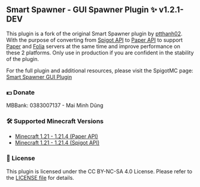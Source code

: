 ## Smart Spawner - GUI Spawner Plugin ✨ v1.2.1-DEV
This plugin is a fork of the original Smart Spawner plugin by [ptthanh02](https://github.com/ptthanh02). With the purpose of converting from [Spigot API](https://hub.spigotmc.org/javadocs/spigot/) to [Paper API](https://jd.papermc.io/paper/1.21.3/) to support [Paper](https://github.com/PaperMC/Paper) and [Folia](https://github.com/PaperMC/Folia) servers at the same time and improve performance on these 2 platforms. Only use in production if you are confident in the stability of the plugin.

For the full plugin and additional resources, please visit the SpigotMC page: [Smart Spawner GUI Plugin](https://www.spigotmc.org/resources/smart-spawner-gui-spawner-plugin%E2%9C%A8-1-21-1-21-3-%EF%B8%8F.120743/)

### 💵 Donate
MBBank: 0383007137 - Mai Minh Dũng

### 🛠️ Supported Minecraft Versions
- [Minecraft 1.21 - 1.21.4 (Paper API)](https://github.com/maiminhdung/Smart-Spawner-Plugin/tree/beta)
- [Minecraft 1.21 - 1.21.4 (Spigot API)](https://github.com/ptthanh02/Smart-Spawner-Plugin)

### 📜 License
This plugin is licensed under the CC BY-NC-SA 4.0 License. Please refer to the [LICENSE file](https://github.com/ptthanh02/Smart-Spawner-Plugin?tab=License-1-ov-file) for details.
